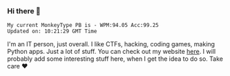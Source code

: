 ### Hi there 👋
<!-- PB START -->
```
My current MonkeyType PB is - WPM:94.05 Acc:99.25
Updated on: 10:21:29 GMT Time
```
<!-- PB END -->
I'm an IT person, just overall. I like CTFs, hacking, coding games, making Python apps. Just a lot of stuff.
You can check out my website [here](https://skill3472.github.io/).
I will probably add some interesting stuff here, when I get the idea to do so. Take care ❤️
